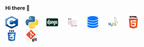 ### Hi there 👋

<div>
  <div style="display: inline-block; width: 50px; margin-right: 10px;">
    <img src="c.png" alt="C language" width="40" height="40">
  </div>
  <div style="display: inline-block; width: 50px; margin-right: 10px;">
    <img src="python.jpeg" alt="Python" width="40" height="40">
  </div>
  <div style="display: inline-block; width: 50px; margin-right: 10px;">
    <img src="django.jpg" alt="Django" width="40" height="40">
  </div>
  <div style="display: inline-block; width: 50px; margin-right: 10px;">
    <img src="DRF logo.png" alt="DRF" width="40" height="40">
  </div>
  <div style="display: inline-block; width: 50px; margin-right: 10px;">
    <img src="database.png" alt="Database" width="40" height="40">
  </div>
  <div style="display: inline-block; width: 50px; margin-right: 10px;">
    <img src="Mysql.png" alt="Mysql" width="40" height="40">
  </div>
  <div style="display: inline-block; width: 50px; margin-right: 10px;">
    <img src="HTML.png" alt="HTML" width="40" height="40">
  </div>
  <div style="display: inline-block; width: 50px; margin-right: 10px;">
    <img src="CSS.png" alt="CSS" width="40" height="40">
  </div>
  <div style="display: inline-block; width: 50px; margin-right: 10px;">
    <img src="git.png" alt="Git" width="40" height="40">
  </div>
</div>



<!--
**usamaalzomor/usamaalzomor** is a ✨ _special_ ✨ repository because its `README.md` (this file) appears on your GitHub profile.

Here are some ideas to get you started:

- 🔭 I’m currently working on ...
- 🌱 I’m currently learning ...
- 👯 I’m looking to collaborate on ...
- 🤔 I’m looking for help with ...
- 💬 Ask me about ...
- 📫 How to reach me: ...
- 😄 Pronouns: ...
- ⚡ Fun fact: ...
-->
